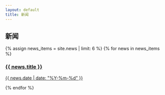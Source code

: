 ```yaml
---
layout: default
title: 新闻
---
```


<h2>新闻</h2>
<div class="news-grid">
    {% assign news_items = site.news | limit: 6 %}
    {% for news in news_items %}
        <div class="news-item">
            <a href="{{ news.url }}">
                <h3>{{ news.title }}</h3>
                <p>{{ news.date | date: "%Y-%m-%d" }}</p>
            </a>
        </div>
    {% endfor %}
</div>
